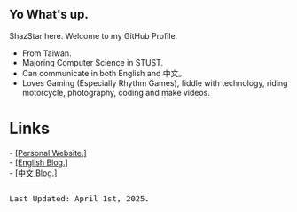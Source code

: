 ## Yo What's up.
ShazStar here. Welcome to my GitHub Profile.

- From Taiwan.
- Majoring Computer Science in STUST.
- Can communicate in both English and 中文。
- Loves Gaming (Especially Rhythm Games), fiddle with technology, riding motorcycle, photography, coding and make videos.

<h1>Links</h1>
- <a href="https://shazstar.github.io">[Personal Website.]</a><br>
- <a href="https://shazstar.github.io/blog">[English Blog.]</a><br>
- <a href="https://shazstar.github.io/twblog">[中文 Blog.]</a>

##
<pre>Last Updated: April 1st, 2025.</pre>
<!--
**ShazStar/shazstar** is a ✨ _special_ ✨ repository because its `README.md` (this file) appears on your GitHub profile.

Here are some ideas to get you started:

- 🔭 I’m currently working on ...
- 🌱 I’m currently learning ...
- 👯 I’m looking to collaborate on ...
- 🤔 I’m looking for help with ...
- 💬 Ask me about ...
- 📫 How to reach me: ...
- 😄 Pronouns: ...
- ⚡ Fun fact: ...
-->
